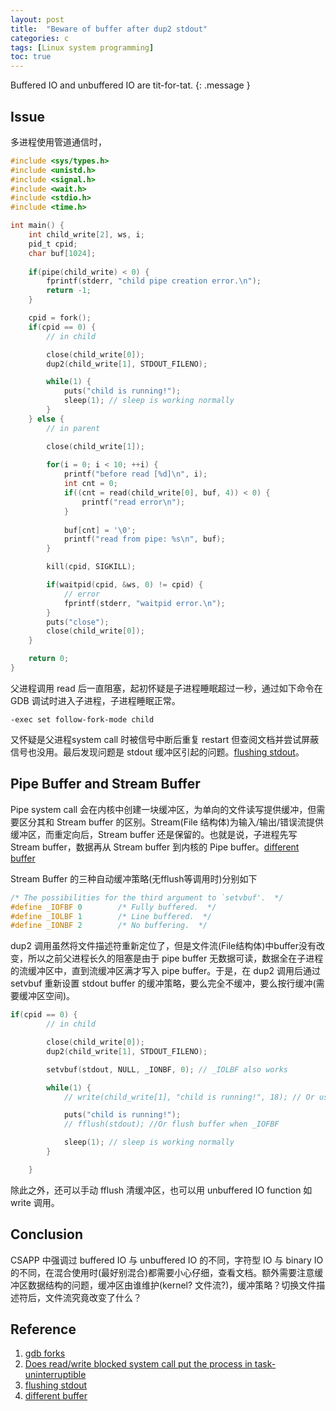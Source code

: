 ```yaml
---
layout: post
title:  "Beware of buffer after dup2 stdout"
categories: c
tags: [Linux system programming]
toc: true
--- 
```

Buffered IO and unbuffered IO are tit-for-tat.
{: .message }


## Issue

多进程使用管道通信时，

```c
#include <sys/types.h>
#include <unistd.h>
#include <signal.h>
#include <wait.h>
#include <stdio.h>
#include <time.h>

int main() {
    int child_write[2], ws, i;
    pid_t cpid;
    char buf[1024];
    
    if(pipe(child_write) < 0) {
        fprintf(stderr, "child pipe creation error.\n");
        return -1;
    }

    cpid = fork();
    if(cpid == 0) {
        // in child

        close(child_write[0]);
        dup2(child_write[1], STDOUT_FILENO);

        while(1) {
            puts("child is running!");
            sleep(1); // sleep is working normally
        }
    } else {
        // in parent

        close(child_write[1]);
        
        for(i = 0; i < 10; ++i) {
            printf("before read [%d]\n", i);
            int cnt = 0;
            if((cnt = read(child_write[0], buf, 4)) < 0) {
                printf("read error\n");
            }
            
            buf[cnt] = '\0';
            printf("read from pipe: %s\n", buf);
        }

        kill(cpid, SIGKILL);

        if(waitpid(cpid, &ws, 0) != cpid) {
            // error
            fprintf(stderr, "waitpid error.\n");
        }
        puts("close");
        close(child_write[0]);
    }

    return 0;
}

```

父进程调用 read 后一直阻塞，起初怀疑是子进程睡眠超过一秒，通过如下命令在 GDB 调试时进入子进程，子进程睡眠正常。
```
-exec set follow-fork-mode child
```

又怀疑是父进程system call 时被信号中断后重复 restart 但查阅文档并尝试屏蔽信号也没用。最后发现问题是 stdout 缓冲区引起的问题。[flushing stdout](https://stackoverflow.com/questions/13932932/why-does-stdout-need-explicit-flushing-when-redirected-to-file)。

## Pipe Buffer and Stream Buffer

Pipe system call 会在内核中创建一块缓冲区，为单向的文件读写提供缓冲，但需要区分其和 Stream buffer 的区别。Stream(File 结构体)为输入/输出/错误流提供缓冲区，而重定向后，Stream buffer 还是保留的。也就是说，子进程先写 Stream buffer，数据再从 Stream buffer 到内核的 Pipe buffer。[different buffer](http://www.pixelbeat.org/programming/stdio_buffering/?__cf_chl_rt_tk=Bnv9DErBLAaqpBKfwdPoDKO5y.I02WRPJtKZkSl2UqA-1639047806-0-gaNycGzNA2U)

Stream Buffer 的三种自动缓冲策略(无fflush等调用时)分别如下
```c
/* The possibilities for the third argument to `setvbuf'.  */
#define _IOFBF 0		/* Fully buffered.  */
#define _IOLBF 1		/* Line buffered.  */
#define _IONBF 2		/* No buffering.  */
```

dup2 调用虽然将文件描述符重新定位了，但是文件流(File结构体)中buffer没有改变，所以之前父进程长久的阻塞是由于 pipe buffer 无数据可读，数据全在子进程的流缓冲区中，直到流缓冲区满才写入 pipe buffer。于是，在 dup2 调用后通过 setvbuf 重新设置 stdout buffer 的缓冲策略，要么完全不缓冲，要么按行缓冲(需要缓冲区空间)。

```c
if(cpid == 0) {
        // in child

        close(child_write[0]);
        dup2(child_write[1], STDOUT_FILENO);

        setvbuf(stdout, NULL, _IONBF, 0); // _IOLBF also works

        while(1) {
            // write(child_write[1], "child is running!", 18); // Or use unbuffered IO function

            puts("child is running!");
            // fflush(stdout); //Or flush buffer when _IOFBF

            sleep(1); // sleep is working normally
        }

    } 
```

除此之外，还可以手动 fflush 清缓冲区，也可以用 unbuffered IO function 如 write 调用。

## Conclusion

CSAPP 中强调过 buffered IO 与 unbuffered IO 的不同，字符型 IO 与 binary IO 的不同，在混合使用时(最好别混合)都需要小心仔细，查看文档。额外需要注意缓冲区数据结构的问题，缓冲区由谁维护(kernel? 文件流?)，缓冲策略？切换文件描述符后，文件流究竟改变了什么？

## Reference
1. [gdb forks](https://sourceware.org/gdb/onlinedocs/gdb/Forks.html)
2. [Does read/write blocked system call put the process in task-uninterruptible](https://stackoverflow.com/questions/56136082/does-read-write-blocked-system-call-put-the-process-in-task-uninterruptible-or-t)
3. [flushing stdout](https://stackoverflow.com/questions/13932932/why-does-stdout-need-explicit-flushing-when-redirected-to-file)
4. [different buffer](http://www.pixelbeat.org/programming/stdio_buffering/?__cf_chl_rt_tk=Bnv9DErBLAaqpBKfwdPoDKO5y.I02WRPJtKZkSl2UqA-1639047806-0-gaNycGzNA2U)
